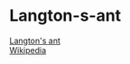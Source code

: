 # Langton-s-ant
[Langton's ant](https://ren-i-9jo9.github.io/Langton-s-ant/Langton's%20ant.html)  
[Wikipedia](https://en.wikipedia.org/wiki/Langton%27s_ant)
